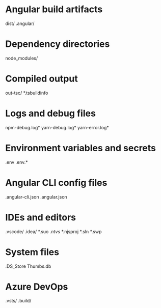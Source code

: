 # Angular build artifacts
dist/
.angular/

# Dependency directories
node_modules/

# Compiled output
out-tsc/
*.tsbuildinfo

# Logs and debug files
npm-debug.log*
yarn-debug.log*
yarn-error.log*

# Environment variables and secrets
.env
.env.*

# Angular CLI config files
.angular-cli.json
.angular.json

# IDEs and editors
.vscode/
.idea/
*.suo
*.ntvs*
*.njsproj
*.sln
*.swp

# System files
.DS_Store
Thumbs.db

# Azure DevOps
.vsts/
.build/
